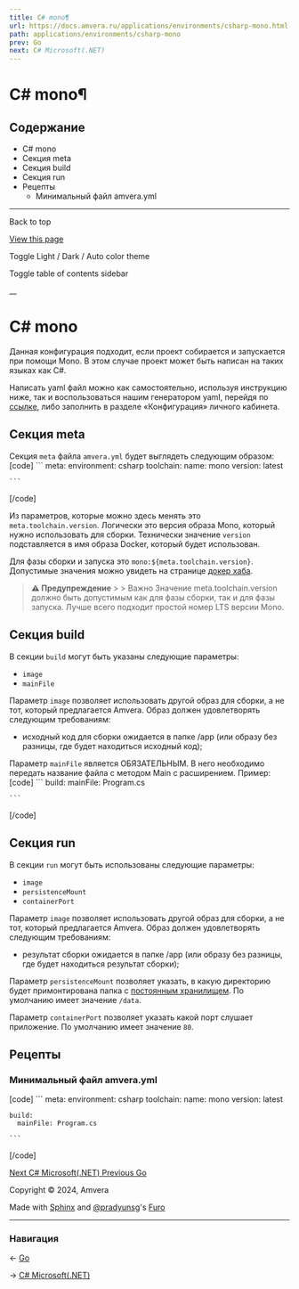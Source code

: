 ```yaml
---
title: C# mono¶
url: https://docs.amvera.ru/applications/environments/csharp-mono.html
path: applications/environments/csharp-mono
prev: Go
next: С# Microsoft(.NET)
---
```


# C# mono¶

## Содержание

- C# mono
- Секция meta
- Секция build
- Секция run
- Рецепты
  - Минимальный файл amvera.yml

---

Back to top

[ View this page ](<../../_sources/applications/environments/csharp-mono.md.txt> "View this page")

Toggle Light / Dark / Auto color theme

Toggle table of contents sidebar

__

# C# mono

Данная конфигурация подходит, если проект собирается и запускается при помощи Mono. В этом случае проект может быть написан на таких языках как C#.

Написать yaml файл можно как самостоятельно, используя инструкцию ниже, так и воспользоваться нашим генератором yaml, перейдя по [ссылке](<https://manifest.amvera.ru/>), либо заполнить в разделе «Конфигурация» личного кабинета.

## Секция meta

Секция ``meta`` файла ``amvera.yml`` будет выглядеть следующим образом:
[code] 
    ```
    meta:
      environment: csharp
      toolchain:
        name: mono
        version: latest
    
    ```
    
[/code]

Из параметров, которые можно здесь менять это ``meta.toolchain.version``. Логически это версия образа Mono, который нужно использовать для сборки. Технически значение ``version`` подставляется в имя образа Docker, который будет использован.

Для фазы сборки и запуска это ``mono:${meta.toolchain.version}``. Допустимые значения можно увидеть на странице [докер хаба](<https://hub.docker.com/>).

> **⚠️ Предупреждение** > > Важно Значение meta.toolchain.version должно быть допустимым как для фазы сборки, так и для фазы запуска. Лучше всего подходит простой номер LTS версии Mono. 

## Секция build

В секции ``build`` могут быть указаны следующие параметры:
* ``image``
* ``mainFile``

Параметр ``image`` позволяет использовать другой образ для сборки, а не тот, который предлагается Amvera. Образ должен удовлетворять следующим требованиям:
* исходный код для сборки ожидается в папке /app (или образу без разницы, где будет находиться исходный код);

Параметр ``mainFile`` является ОБЯЗАТЕЛЬНЫМ. В него необходимо передать название файла с методом Main c расширением. Пример:
[code] 
    ```
    build:
      mainFile: Program.cs 
    
    ```
    
[/code]

## Секция run

В секции ``run`` могут быть использованы следующие параметры:
* ``image``
* ``persistenceMount``
* ``containerPort``

Параметр ``image`` позволяет использовать другой образ для сборки, а не тот, который предлагается Amvera. Образ должен удовлетворять следующим требованиям:
* результат сборки ожидается в папке /app (или образу без разницы, где будет находиться результат сборки);

Параметр ``persistenceMount`` позволяет указать, в какую директорию будет примонтирована папка с [постоянным хранилищем](../storage.md#data). По умолчанию имеет значение ``/data``.

Параметр ``containerPort`` позволяет указать какой порт слушает приложение. По умолчанию имеет значение ``80``.

## Рецепты

### Минимальный файл amvera.yml
[code] 
    ```
    meta:
      environment: csharp
      toolchain:
        name: mono
        version: latest
    
    build:
      mainFile: Program.cs
    
    ```
    
[/code]

[ Next С# Microsoft(.NET) ](csharp-dotnet.md) [ Previous Go ](golang-go.md)

Copyright © 2024, Amvera 

Made with [Sphinx](<https://www.sphinx-doc.org/>) and [@pradyunsg](<https://pradyunsg.me>)'s [Furo](<https://github.com/pradyunsg/furo>)


---

### Навигация

← [Go](golang-go.md)

→ [С# Microsoft(.NET)](csharp-dotnet.md)
